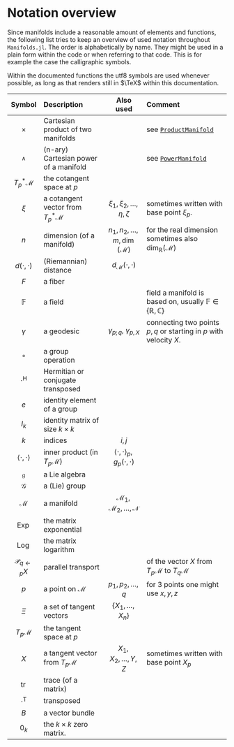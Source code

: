 # Notation overview

Since manifolds include a reasonable amount of elements and functions, the following list tries to keep an overview of used notation throughout `Manifolds.jl`.
The order is alphabetically by name.
They might be used in a plain form within the code or when referring to that code.
This is for example the case the calligraphic symbols.

Within the documented functions the utf8 symbols are used whenever possible,
as long as that renders still in $\TeX$ within this documentation.

| Symbol | Description | Also used | Comment |
|:--:|:--------------- |:--:|:-- |
| $\times$ | Cartesian product of two manifolds | | see [`ProductManifold`](@ref) |
| $^{\wedge}$ | (n-ary) Cartesian power of a manifold | | see [`PowerManifold`](@ref) |
| $T^*_p \mathcal M$ | the cotangent space at $p$ | | |
| $\xi$ | a cotangent vector from $T^*_p \mathcal M$ | $\xi_1, \xi_2,\ldots,\eta,\zeta$ | sometimes written with base point $\xi_p$. |
| $n$ | dimension (of a manifold) | $n_1,n_2,\ldots,m, \dim(\mathcal M)$| for the real dimension sometimes also $\dim_{\mathbb R}(\mathcal M)$|
| $d(\cdot,\cdot)$ | (Riemannian) distance | $d_{\mathcal M}(\cdot,\cdot)$ | |
| $F$ | a fiber | | |
| $\mathbb F$ | a field | | field a manifold is based on, usually $\mathbb F \in \{\mathbb R,\mathbb C\}$ |
| $\gamma$ | a geodesic | $\gamma_{p;q}$, $\gamma_{p,X}$ | connecting two points $p,q$ or starting in $p$ with velocity $X$. |
| $\circ$ | a group operation | |
| $\cdot^\mathrm{H}$ | Hermitian or conjugate transposed| |
| $e$ | identity element of a group | |
| $I_k$ | identity matrix of size $k\times k$ | |
| $k$ | indices | $i,j$ | |
| $\langle\cdot,\cdot\rangle$ | inner product (in $T_p \mathcal M$) | $\langle\cdot,\cdot\rangle_p, g_p(\cdot,\cdot)$ |
| $\mathfrak g$ | a Lie algebra | |
| $\mathcal{G}$ | a (Lie) group | |
| $\mathcal M$ | a manifold | $\mathcal M_1, \mathcal M_2,\ldots,\mathcal N$ | |
| $\operatorname{Exp}$ | the matrix exponential | |
| $\operatorname{Log}$ | the matrix logarithm | |
| $\mathcal P_{q\gets p}X$ | parallel transport | | of the vector $X$ from $T_p\mathcal M$ to $T_q\mathcal M$
| $p$ | a point on $\mathcal M$ | $p_1, p_2, \ldots,q$ | for 3 points one might use $x,y,z$ |
| $\Xi$ | a set of tangent vectors | $\{X_1,\ldots,X_n\}$ | |
| $T_p \mathcal M$ | the tangent space at $p$ | | |
| $X$ | a tangent vector from $T_p \mathcal M$ | $X_1,X_2,\ldots,Y,Z$ | sometimes written with base point $X_p$ |
| $\operatorname{tr}$ | trace (of a matrix) | |
| $\cdot^\mathrm{T}$ | transposed | |
| $B$ | a vector bundle | |
| $0_k$ | the $k\times k$ zero matrix. | |
